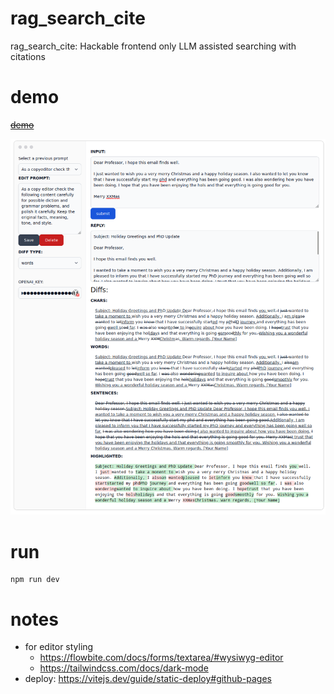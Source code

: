 # rag_search_cite

rag_search_cite: Hackable frontend only LLM assisted searching with citations


# demo

~~[demo](https://wassname.github.io/word_level_diff_writing_assistant/)~~

~~![screenshot](assets/preview.png)~~

# run

```npm
npm run dev
```

# notes

- for editor styling 
  - <https://flowbite.com/docs/forms/textarea/#wysiwyg-editor>
  - <https://tailwindcss.com/docs/dark-mode>
- deploy: <https://vitejs.dev/guide/static-deploy#github-pages>

